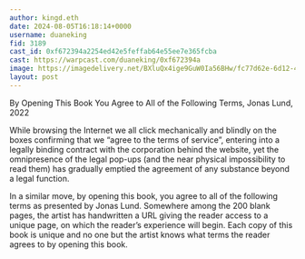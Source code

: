 ```yaml
---
author: kingd.eth
date: 2024-08-05T16:18:14+0000
username: duaneking
fid: 3189
cast_id: 0xf672394a2254ed42e5feffab64e55ee7e365fcba
cast: https://warpcast.com/duaneking/0xf672394a
image: https://imagedelivery.net/BXluQx4ige9GuW0Ia56BHw/fc77d62e-6d12-48c2-8ee8-a5038259f000/original
layout: post
---
```

By Opening This Book You Agree to All of the Following Terms, Jonas Lund, 2022  
  
While browsing the Internet we all click mechanically and blindly on the boxes confirming that we “agree to the terms of service”, entering into a legally binding contract with the corporation behind the website, yet the omnipresence of the legal pop-ups (and the near physical impossibility to read them) has gradually emptied the agreement of any substance beyond a legal function.  
  
In a similar move, by opening this book, you agree to all of the following terms as presented by Jonas Lund. Somewhere among the 200 blank pages, the artist has handwritten a URL giving the reader access to a unique page, on which the reader’s experience will begin. Each copy of this book is unique and no one but the artist knows what terms the reader agrees to by opening this book.  

<img src='https://imagedelivery.net/BXluQx4ige9GuW0Ia56BHw/fc77d62e-6d12-48c2-8ee8-a5038259f000/original' alt='' referrerpolicy='no-referrer'/>
<img src='https://imagedelivery.net/BXluQx4ige9GuW0Ia56BHw/419f20fa-6970-4b06-6482-86b80bc95f00/original' alt='' referrerpolicy='no-referrer'/>